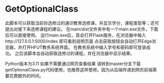 # GetOptionalClass
此脚本可以获取当前你选修过的通识教育选修课，并显示学分，课程类型等；还可提出对接下来选修课程的建议。
在main/dist文件夹中有一个main.exe文件，下载后可以直接使用。
运行main.exe后，其会打开Flask服务，在浏览器中输入http://127.0.0.1:5000/index 即可看到说明页面
点击获取按钮会自动打开Edge浏览器，并打开HFUT教务系统界面。
在教务系统中输入学号和密码即可登录成功。
之后该脚本会自动获取选修过的课程，并在浏览器中显示结果。

Python版本为3.11 如果不需要通过网页查看结果 请转到master分支下载getOptionalClass.py代码使用，也推荐这样使用，因为从后端传递到网页前端需要花费额外的时间。
